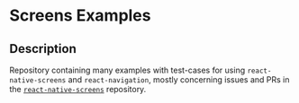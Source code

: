 # Screens Examples

## Description

Repository containing many examples with test-cases for using `react-native-screens` and `react-navigation`, mostly concerning issues and PRs in the [`react-native-screens`](https://github.com/software-mansion/react-native-screens) repository.
